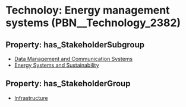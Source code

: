 # Technoloy: __Energy management systems__ (PBN__Technology_2382)

## Property: has_StakeholderSubgroup

* [Data Management and Communication Systems](PBN__TechSubgroup_18)
* [Energy Systems and Sustainability](PBN__TechSubgroup_116)

## Property: has_StakeholderGroup

* [Infrastructure](PBN__TechGroup_4)

